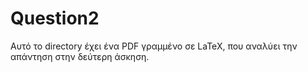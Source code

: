 # Question2 

Αυτό το directory έχει ένα PDF γραμμένο σε LaTeX, που αναλύει την απάντηση στην δεύτερη άσκηση.
